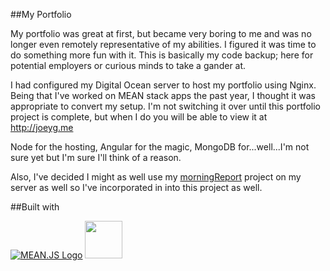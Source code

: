 ##My Portfolio

My portfolio was great at first, but became very boring to me and was no longer even remotely 
representative of my abilities. I figured it was time to do something more fun with it. This
is basically my code backup; here for potential employers or curious minds to take a gander
at.

I had configured my Digital Ocean server to host my portfolio using Nginx. Being that I've
worked on MEAN stack apps the past year, I thought it was appropriate to convert my setup.
I'm not switching it over until this portfolio project is complete, but when I do you will
be able to view it at http://joeyg.me

Node for the hosting, Angular for the magic, MongoDB for...well...I'm not sure yet but
I'm sure I'll think of a reason.

Also, I've decided I might as well use my [morningReport](https://github.com/jgdigitaljedi/morningReport) project on my server as well so
I've incorporated in into this project as well.

##Built with

[![MEAN.JS Logo](http://meanjs.org/img/logo-small.png)](http://meanjs.org/) <img src="https://avatars0.githubusercontent.com/u/139426?v=3&s=400" height="60" width="60" />

